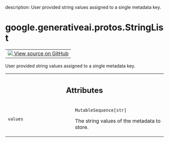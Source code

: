 description: User provided string values assigned to a single metadata key.

<div itemscope itemtype="http://developers.google.com/ReferenceObject">
<meta itemprop="name" content="google.generativeai.protos.StringList" />
<meta itemprop="path" content="Stable" />
</div>

# google.generativeai.protos.StringList

<!-- Insert buttons and diff -->

<table class="tfo-notebook-buttons tfo-api nocontent">
<td>
  <a target="_blank" href="https://github.com/googleapis/google-cloud-python/tree/main/packages/google-ai-generativelanguage/google/ai/generativelanguage_v1beta/types/retriever.py#L140-L152">
    <img src="https://www.tensorflow.org/images/GitHub-Mark-32px.png" />
    View source on GitHub
  </a>
</td>
</table>



User provided string values assigned to a single metadata key.

<!-- Placeholder for "Used in" -->




<!-- Tabular view -->
 <table class="responsive fixed orange">
<colgroup><col width="214px"><col></colgroup>
<tr><th colspan="2"><h2 class="add-link">Attributes</h2></th></tr>

<tr>
<td>

`values`<a id="values"></a>

</td>
<td>

`MutableSequence[str]`

The string values of the metadata to store.

</td>
</tr>
</table>



